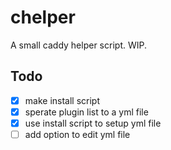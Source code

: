 # chelper
A small caddy helper script. WIP.

## Todo

* [x] make install script
* [x] sperate plugin list to a yml file
* [x] use install script to setup yml file
* [ ] add option to edit yml file

